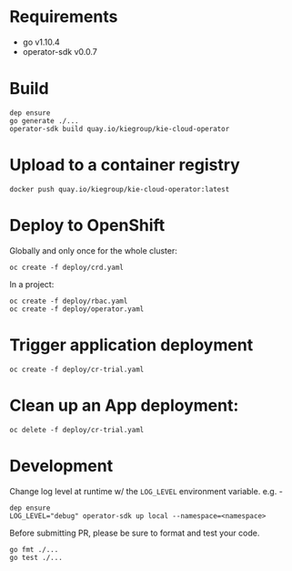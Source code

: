 # Requirements
 - go v1.10.4
 - operator-sdk v0.0.7

# Build
```shell
dep ensure
go generate ./...
operator-sdk build quay.io/kiegroup/kie-cloud-operator
```

# Upload to a container registry
```shell
docker push quay.io/kiegroup/kie-cloud-operator:latest
```

# Deploy to OpenShift
Globally and only once for the whole cluster:
```shell
oc create -f deploy/crd.yaml
```

In a project:
```shell
oc create -f deploy/rbac.yaml
oc create -f deploy/operator.yaml
```

# Trigger application deployment
```shell
oc create -f deploy/cr-trial.yaml
```

# Clean up an App deployment:
```shell
oc delete -f deploy/cr-trial.yaml
```

# Development

Change log level at runtime w/ the `LOG_LEVEL` environment variable. e.g. -

```shell
dep ensure
LOG_LEVEL="debug" operator-sdk up local --namespace=<namespace>
```

Before submitting PR, please be sure to format and test your code.
```shell
go fmt ./...
go test ./...
```
